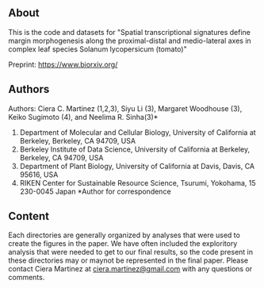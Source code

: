 
## About

This is the code and datasets for "Spatial transcriptional signatures define margin morphogenesis along the proximal-distal and medio-lateral axes in complex leaf species Solanum lycopersicum (tomato)"

Preprint: https://www.biorxiv.org/

## Authors

Authors: Ciera C. Martinez (1,2,3), Siyu Li (3), Margaret Woodhouse (3), Keiko Sugimoto (4), and Neelima R. Sinha(3)*

1.  Department of Molecular and Cellular Biology, University of California at Berkeley, Berkeley, CA 94709, USA
2.  Berkeley Institute of Data Science, University of California at Berkeley, Berkeley, CA 94709, USA
3.  Department of Plant Biology, University of California at Davis, Davis, CA 95616, USA
4.  RIKEN Center for Sustainable Resource Science, Tsurumi, Yokohama, 15 230-0045 Japan
\*Author for correspondence


## Content

Each directories are generally organized by analyses that were used to create the figures in the paper. We have often included the exploritory analysis that were needed to get to our final results, so the code present in these directories may or maynot be represented in the final paper. Please contact Ciera Martinez at ciera.martinez@gmail.com with any questions or comments.  




